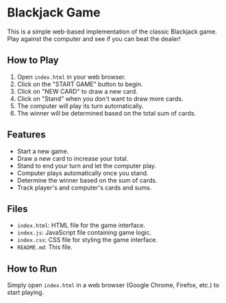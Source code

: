 # Blackjack Game

This is a simple web-based implementation of the classic Blackjack game. Play against the computer and see if you can beat the dealer!

## How to Play

1. Open `index.html` in your web browser.
2. Click on the "START GAME" button to begin.
3. Click on "NEW CARD" to draw a new card.
4. Click on "Stand" when you don't want to draw more cards.
5. The computer will play its turn automatically.
6. The winner will be determined based on the total sum of cards.

## Features

- Start a new game.
- Draw a new card to increase your total.
- Stand to end your turn and let the computer play.
- Computer plays automatically once you stand.
- Determine the winner based on the sum of cards.
- Track player's and computer's cards and sums.

## Files

- `index.html`: HTML file for the game interface.
- `index.js`: JavaScript file containing game logic.
- `index.css`: CSS file for styling the game interface.
- `README.md`: This file.

## How to Run

Simply open `index.html` in a web browser (Google Chrome, Firefox, etc.) to start playing.

